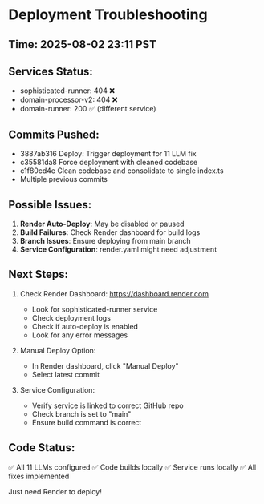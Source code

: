 # Deployment Troubleshooting

## Time: 2025-08-02 23:11 PST

## Services Status:
- sophisticated-runner: 404 ❌
- domain-processor-v2: 404 ❌
- domain-runner: 200 ✅ (different service)

## Commits Pushed:
- 3887ab316 Deploy: Trigger deployment for 11 LLM fix
- c35581da8 Force deployment with cleaned codebase
- c1f80cd4e Clean codebase and consolidate to single index.ts
- Multiple previous commits

## Possible Issues:
1. **Render Auto-Deploy**: May be disabled or paused
2. **Build Failures**: Check Render dashboard for build logs
3. **Branch Issues**: Ensure deploying from main branch
4. **Service Configuration**: render.yaml might need adjustment

## Next Steps:
1. Check Render Dashboard: https://dashboard.render.com
   - Look for sophisticated-runner service
   - Check deployment logs
   - Check if auto-deploy is enabled
   - Look for any error messages

2. Manual Deploy Option:
   - In Render dashboard, click "Manual Deploy"
   - Select latest commit

3. Service Configuration:
   - Verify service is linked to correct GitHub repo
   - Check branch is set to "main"
   - Ensure build command is correct

## Code Status:
✅ All 11 LLMs configured
✅ Code builds locally
✅ Service runs locally
✅ All fixes implemented

Just need Render to deploy!